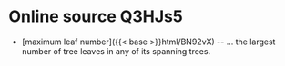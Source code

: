 # Online source Q3HJs5

* [maximum leaf number]({{< base >}}html/BN92vX) -- ... the largest number of tree leaves in any of its spanning trees.